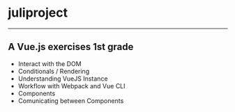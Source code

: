 # juliproject
-----
## A Vue.js exercises 1st grade
- Interact with the DOM
- Conditionals / Rendering
- Understanding VueJS Instance
- Workflow with Webpack and Vue CLI
- Components
- Comunicating between Components


